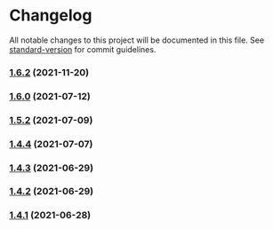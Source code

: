 # Changelog

All notable changes to this project will be documented in this file. See [standard-version](https://github.com/conventional-changelog/standard-version) for commit guidelines.

### [1.6.2](https://github.com/koatty/koatty_container/compare/v1.6.0...v1.6.2) (2021-11-20)

### [1.6.0](https://github.com/koatty/koatty_container/compare/v1.5.2...v1.6.0) (2021-07-12)

### [1.5.2](https://github.com/koatty/koatty_container/compare/v1.4.4...v1.5.2) (2021-07-09)

### [1.4.4](https://github.com/koatty/koatty_container/compare/v1.4.3...v1.4.4) (2021-07-07)

### [1.4.3](https://github.com/koatty/koatty_container/compare/v1.4.2...v1.4.3) (2021-06-29)

### [1.4.2](https://github.com/koatty/koatty_container/compare/v1.4.1...v1.4.2) (2021-06-29)

### [1.4.1](https://github.com/koatty/koatty_container/compare/v1.3.12...v1.4.1) (2021-06-28)
